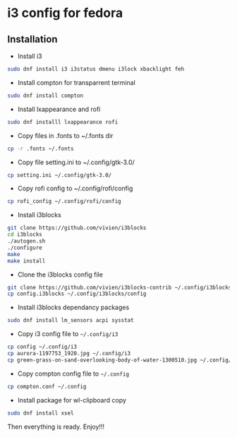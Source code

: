 # i3 config for fedora

## Installation
* Install i3
```sh
sudo dnf install i3 i3status dmenu i3lock xbacklight feh
```
* Install compton for transparrent terminal
```sh
sudo dnf install compton
```
* Install lxappearance and rofi
```sh
sudo dnf installl lxappearance rofi
```
* Copy files in .fonts to ~/.fonts dir
```sh
cp -r .fonts ~/.fonts
```
* Copy file setting.ini to ~/.config/gtk-3.0/
```sh
cp setting.ini ~/.config/gtk-3.0/
```
* Copy rofi config to ~/.config/rofi/config
```sh
cp rofi_config ~/.config/rofi/config
```
* Install i3blocks
```sh
git clone https://github.com/vivien/i3blocks
cd i3blocks
./autogen.sh
./configure
make
make install
```
* Clone the i3blocks config file
```sh
git clone https://github.com/vivien/i3blocks-contrib ~/.config/i3blocks
cp config.i3blocks ~/.config/i3blocks/config
```
* Install i3blocks dependancy packages
```sh
sudo dnf install lm_sensors acpi sysstat
```
* Copy i3 config file to `~/.config/i3`
```sh
cp config ~/.config/i3
cp aurora-1197753_1920.jpg ~/.config/i3
cp green-grass-on-sand-overlooking-body-of-water-1300510.jpg ~/.config/i3
```
* Copy compton config file to `~/.config`
```sh
cp compton.conf ~/.config
```
* Install package for wl-clipboard copy
```sh
sudo dnf install xsel
```

Then everything is ready. Enjoy!!!

